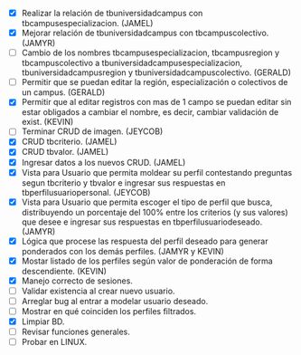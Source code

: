 - [x] Realizar la relación de tbuniversidadcampus con tbcampusespecializacion. (JAMEL)
- [x] Mejorar relación de tbuniversidadcampus con tbcampuscolectivo. (JAMYR)
- [ ] Cambio de los nombres tbcampusespecializacion, tbcampusregion y tbcampuscolectivo a tbuniversidadcampusespecializacion, tbuniversidadcampusregion y tbuniversidadcampuscolectivo. (GERALD)
- [ ] Permitir que se puedan editar la región, especialización o colectivos de un campus. (GERALD)
- [x] Permitir que al editar registros con mas de 1 campo se puedan editar sin estar obligados a cambiar el nombre, es decir, cambiar validación de exist. (KEVIN)
- [ ] Terminar CRUD de imagen. (JEYCOB)
- [x] CRUD tbcriterio. (JAMEL)
- [x] CRUD tbvalor. (JAMEL)
- [x] Ingresar datos a los nuevos CRUD. (JAMEL)
- [x] Vista para Usuario que permita moldear su perfil contestando preguntas segun tbcriterio y tbvalor e ingresar sus respuestas en tbperfilusuariopersonal. (JEYCOB)
- [x] Vista para Usuario que permita escoger el tipo de perfil que busca, distribuyendo un porcentaje del 100% entre los criterios (y sus valores) que desee e ingresar sus respuestas en tbperfilusuariodeseado. (JAMYR)
- [x] Lógica que procese las respuesta del perfil deseado para generar ponderados con los demás perfiles. (JAMYR y KEVIN)
- [x] Mostar listado de los perfiles según valor de ponderación de forma descendiente. (KEVIN)
- [x] Manejo correcto de sesiones. 
- [ ] Validar existencia al crear nuevo usuario.
- [ ] Arreglar bug al entrar a modelar usuario deseado.
- [ ] Mostrar en qué coinciden los perfiles filtrados.
- [x] Limpiar BD.
- [ ] Revisar funciones generales.
- [ ] Probar en LINUX.